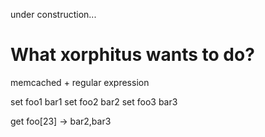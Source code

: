 under construction...

What xorphitus wants to do?
===========================

memcached + regular expression

set foo1 bar1
set foo2 bar2
set foo3 bar3

get foo[23]
-> bar2,bar3